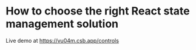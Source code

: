# How to choose the right React state management solution

Live demo at https://vu04m.csb.app/controls
